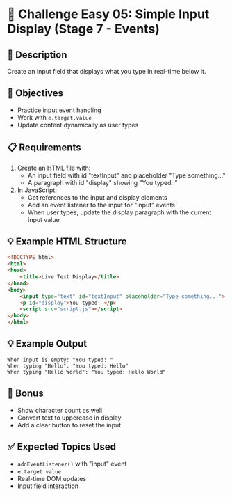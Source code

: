 # 🎯 Challenge Easy 05: Simple Input Display (Stage 7 - Events)

## 📝 Description

Create an input field that displays what you type in real-time below it.

## 🎯 Objectives

- Practice input event handling
- Work with `e.target.value`
- Update content dynamically as user types

## 📋 Requirements

1. Create an HTML file with:
   - An input field with id "textInput" and placeholder "Type something..."
   - A paragraph with id "display" showing "You typed: "
2. In JavaScript:
   - Get references to the input and display elements
   - Add an event listener to the input for "input" events
   - When user types, update the display paragraph with the current input value

## 💡 Example HTML Structure

```html
<!DOCTYPE html>
<html>
<head>
    <title>Live Text Display</title>
</head>
<body>
    <input type="text" id="textInput" placeholder="Type something...">
    <p id="display">You typed: </p>
    <script src="script.js"></script>
</body>
</html>
```

## 💡 Example Output

```
When input is empty: "You typed: "
When typing "Hello": "You typed: Hello"
When typing "Hello World": "You typed: Hello World"
```

## 🚀 Bonus

- Show character count as well
- Convert text to uppercase in display
- Add a clear button to reset the input

## ✅ Expected Topics Used

- `addEventListener()` with "input" event
- `e.target.value`
- Real-time DOM updates
- Input field interaction
